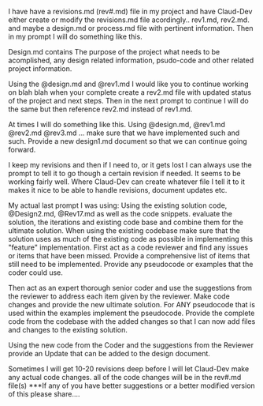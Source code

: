 I have have a revisions.md (rev#.md) file in my project and have Claud-Dev either create or modify the revisions.md file acordingly.. rev1.md, rev2.md. and maybe a design.md or process.md file with pertinent information. Then in my prompt I will do something like this.

Design.md contains The purpose of the project what needs to be acomplished, any design related information, psudo-code and other related project information.

Using the @design.md and @rev1.md I would like you to continue working on blah blah when your complete create a rev2.md file with updated status of the project and next steps. Then in the next prompt to continue I will do the same but then reference rev2.md instead of rev1.md.

At times I will do something like this. Using @design.md, @rev1.md @rev2.md @rev3.md ... make sure that we have implemented such and such. Provide a new design1.md document so that we can continue going forward.

I keep my revisions and then if I need to, or it gets lost I can always use the prompt to tell it to go though a certain revision if needed.
It seems to be working fairly well. Where Claud-Dev can create whatever file I tell it to it makes it nice to be able to handle revisions, document updates etc.

My actual last prompt I was using:
Using the existing solution code, @Design2.md, @Rev17.md as well as the code snippets.  evaluate the solution, the  iterations and existing code base and combine them for the ultimate solution.  When using the existing codebase make sure that the solution uses as much of the existing code as possible in implementing this "feature" implementation.  First act as a code reviewer and find any issues or items that have been missed. Provide a comprehensive list of items that still need to be implemented. Provide any pseudocode or examples that the coder could use. 

Then act as an expert thorough senior coder and use the suggestions from the reviewer to address each item given by the reviewer.  Make code changes and provide the new ultimate solution. For ANY pseudocode that is used within the examples implement the pseudocode.  Provide the complete code from the codebase with the added changes so that I can now add files and changes to the existing solution.  

Using the new code from the Coder and the suggestions from the Reviewer provide an Update that can be added to the design document.

Sometimes I will get 10-20 revisions deep before I will let Claud-Dev make any actual code changes. all of the code changes will be in the rev#.md file(s)
***If any of you have better suggestions or a better modified version of this please share....